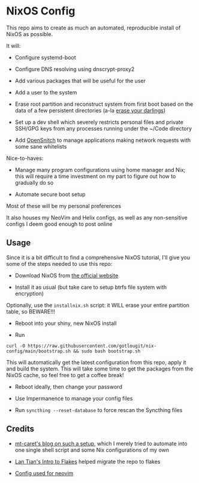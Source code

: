 # NixOS Config

This repo aims to create as much an automated, reproducible install of NixOS as possible.

It will:

- Configure systemd-boot

- Configure DNS resolving using dnscrypt-proxy2

- Add various packages that will be useful for the user

- Add a user to the system

- Erase root partition and reconstruct system from first boot based on the data of a few persistent directories (a-la [erase your darlings](https://grahamc.com/blog/erase-your-darlings))

- Set up a dev shell which severely restricts personal files and private SSH/GPG keys from any processes running under the ~/Code directory

- Add [OpenSnitch](https://github.com/evilsocket/opensnitch) to manage applications making network requests with some sane whitelists

Nice-to-haves:

- Manage many program configurations using home manager and Nix; this will require a time investment on my part to figure out how to gradually do so

- Automate secure boot setup

Most of these will be my personal preferences

It also houses my NeoVim and Helix configs, as well as any non-sensitive configs I deem good enough to post online

## Usage

Since it is a bit difficult to find a comprehensive NixOS tutorial, I'll give you some of the steps needed to use this repo:

- Download NixOS from [the official website](https://nixos.org)

- Install it as usual (but take care to setup btrfs file system with encryption)

Optionally, use the `installnix.sh` script: it WILL erase your entire partition table, so BEWARE!!!

- Reboot into your shiny, new NixOS install

- Run

`curl -O https://raw.githubusercontent.com/gotlougit/nix-config/main/bootstrap.sh && sudo bash bootstrap.sh`

This will automatically get the latest configuration from this repo, apply it and build the system. This will take some time to get the packages from the NixOS cache, so feel free to get a coffee break!

- Reboot ideally, then change your password

- Use Impermanence to manage your config files

- Run `syncthing --reset-database` to force rescan the Syncthing files

## Credits

- [mt-caret's blog on such a setup](https://mt-caret.github.io/blog/posts/2020-06-29-optin-state.html), which I merely tried to automate into one single shell script and some Nix configurations of my own

- [Lan Tian's Intro to Flakes](https://lantian.pub/en/article/modify-website/nixos-initial-config-flake-deploy.lantian/) helped migrate the repo to flakes

- [Config used for neovim](https://github.com/brainfucksec/neovim-lua)

